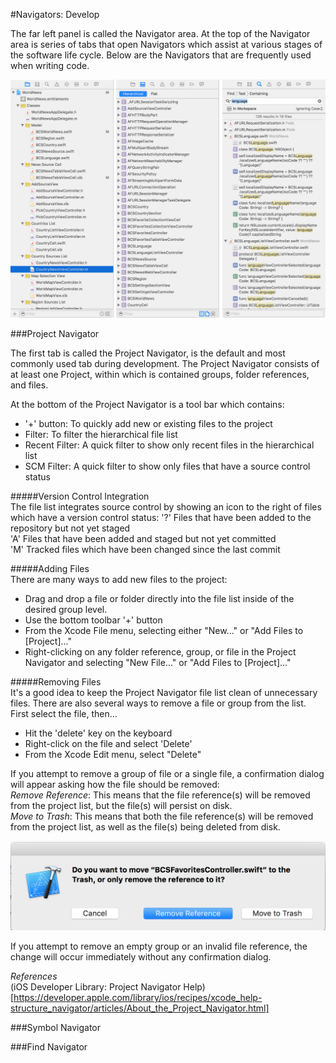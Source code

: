 #Navigators: Develop  

The far left panel is called the Navigator area. At the top of the Navigator area is series of tabs that open Navigators which assist at various stages of the software life cycle. Below are the Navigators that are frequently used when writing code.  

![developer-navigators](images/developer-navigators.png)  

###Project Navigator  

The first tab is called the Project Navigator, is the default and most commonly used tab during development. The Project Navigator consists of at least one Project, within which is contained groups, folder references, and files.

At the bottom of the Project Navigator is a tool bar which contains:  
* '+' button: To quickly add new or existing files to the project  
* Filter: To filter the hierarchical file list  
* Recent Filter: A quick filter to show only recent files in the hierarchical list  
* SCM Filter: A quick filter to show only files that have a source control status  

#####Version Control Integration  
The file list integrates source control by showing an icon to the right of files which have a version control status: '?' Files that have been added to the repository but not yet staged  
'A' Files that have been added and staged but not yet committed  
'M' Tracked files which have been changed since the last commit  

#####Adding Files  
There are many ways to add new files to the project:  
* Drag and drop a file or folder directly into the file list inside of the desired group level.  
* Use the bottom toolbar '+' button  
* From the Xcode File menu, selecting either "New..." or "Add Files to [Project]..."  
* Right-clicking on any folder reference, group, or file in the Project Navigator and selecting "New File..." or "Add Files to [Project]..."  

#####Removing Files  
It's a good idea to keep the Project Navigator file list clean of unnecessary files. There are also several ways to remove a file or group from the list. First select the file, then...  
* Hit the 'delete' key on the keyboard  
* Right-click on the file and select 'Delete'  
* From the Xcode Edit menu, select "Delete"  

If you attempt to remove a group of file or a single file, a confirmation dialog will appear asking how the file should be removed:  
*Remove Reference*: This means that the file reference(s) will be removed from the project list, but the file(s) will persist on disk.  
*Move to Trash*: This means that both the file reference(s) will be removed from the project list, as well as the file(s) being deleted from disk.  

![delete-confirmation-dialog](images/delete-confirmation-dialog.png)  

If you attempt to remove an empty group or an invalid file reference, the change will occur immediately without any confirmation dialog.  

*References*  
(iOS Developer Library: Project Navigator Help)[https://developer.apple.com/library/ios/recipes/xcode_help-structure_navigator/articles/About_the_Project_Navigator.html]  

###Symbol Navigator  

###Find Navigator  
